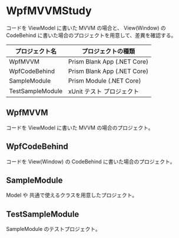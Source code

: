 # WpfMVVMStudy

コードを ViewModel に書いた MVVM の場合と、 View(Window) の CodeBehind に書いた場合のプロジェクトを用意して、差異を確認する。

 プロジェクト名  |     プロジェクトの種類
---------------- | ---------------------------
WpfMVVM          | Prism Blank App (.NET Core)
WpfCodeBehind    | Prism Blank App (.NET Core)
SampleModule     | Prism Module (.NET Core)
TestSampleModule | xUnit テスト プロジェクト

## WpfMVVM

コードを ViewModel に書いた MVVM の場合のプロジェクト。

## WpfCodeBehind

コードを View(Window) の CodeBehind に書いた場合のプロジェクト。

## SampleModule

Model や 共通で使えるクラスを用意したプロジェクト。

## TestSampleModule

SampleModule のテストプロジェクト。